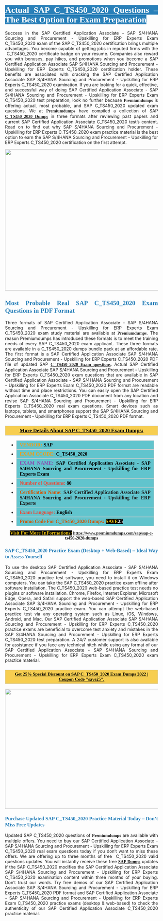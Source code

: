 <h1 style="text-align: justify;"><span style="color:#ffffff;"><span style="font-family:Georgia,serif;"><strong><span style="background-color:#2980b9;">Actual SAP C_TS450_2020 Questions – The Best Option for Exam Preparation</span></strong></span></span></h1>

<p style="text-align: justify;">Success in the SAP Certified Application Associate - SAP S/4HANA Sourcing and Procurement - Upskilling for ERP Experts Exam C_TS450_2020 exam of the SAP C_TS450_2020 certification brings multiple advantages. You become capable of getting jobs in reputed firms with the  C_TS450_2020 certificate badge on your resume. Companies also reward you with bonuses, pay hikes, and promotions when you become a SAP Certified Application Associate SAP S/4HANA Sourcing and Procurement - Upskilling for ERP Experts C_TS450_2020 certification holder. These benefits are associated with cracking the SAP Certified Application Associate SAP S/4HANA Sourcing and Procurement - Upskilling for ERP Experts C_TS450_2020 examination. If you are looking for a quick, effective, and successful way of doing SAP Certified Application Associate - SAP S/4HANA Sourcing and Procurement - Upskilling for ERP Experts Exam C_TS450_2020 test preparation, look no further because <span style="font-family:Georgia,serif;"><strong>Premiumdumps</strong></span> is offering actual, most probable, and SAP C_TS450_2020 updated exam questions. We at <span style="font-family:Georgia,serif;"><strong>Premiumdumps</strong></span> have compiled a collection of SAP <span style="font-family:Georgia,serif;"><strong><a href="https://www.premiumdumps.com/sap/sap-c-ts450-2020-dumps">C_TS450_2020 Dumps</a></strong></span> in three formats after reviewing past papers and current SAP Certified Application Associate C_TS450_2020 test’s content. Read on to find out why SAP S/4HANA Sourcing and Procurement - Upskilling for ERP Experts C_TS450_2020 exam practice material is the best option to earn the SAP S/4HANA Sourcing and Procurement - Upskilling for ERP Experts C_TS450_2020 certification on the first attempt.</p>

<p style="text-align: center;"><a href="https://www.premiumdumps.com/sap/sap-c-ts450-2020-dumps"><img alt="" src="https://i.imgur.com/P39uA2n.jpeg" style="width: 700px; height: 465px;" /></a></p>

<h2 style="text-align: justify;"><span style="color:#2980b9;"><span style="font-family:Georgia,serif;"><strong>Most Probable Real SAP C_TS450_2020 Exam Questions in PDF Format</strong></span></span></h2>

<p style="text-align: justify;">Three formats of SAP Certified Application Associate - SAP S/4HANA Sourcing and Procurement - Upskilling for ERP Experts Exam C_TS450_2020 exam study material are available at <span style="font-family:Georgia,serif;"><strong>Premiumdumps</strong></span>. The reason Premiumdumps has introduced these formats is to meet the training needs of every SAP C_TS450_2020 exam applicant. These three formats are available in a C_TS450_2020 dumps bundle pack at an affordable rate. The first format is a SAP Certified Application Associate SAP S/4HANA Sourcing and Procurement - Upskilling for ERP Experts C_TS450_2020 PDF file of updated SAP <span style="font-family:Georgia,serif;"><strong><a href="https://www.premiumdumps.com/sap/sap-c-ts450-2020-dumps">C_TS450_2020 Exam questions</a></strong></span>. Actual SAP Certified Application Associate SAP S/4HANA Sourcing and Procurement - Upskilling for ERP Experts C_TS450_2020 exam questions that are available in SAP Certified Application Associate - SAP S/4HANA Sourcing and Procurement - Upskilling for ERP Experts Exam C_TS450_2020 PDF format are readable without time and place restrictions. You can easily open the SAP Certified Application Associate C_TS450_2020 PDF document from any location and revise SAP S/4HANA Sourcing and Procurement - Upskilling for ERP Experts C_TS450_2020 real exam questions. Smart devices such as laptops, tablets, and smartphones support the SAP S/4HANA Sourcing and Procurement - Upskilling for ERP Experts C_TS450_2020 PDF format.</p>

<h3 style="background: #f7ce50; border: 1px solid rgb(204, 204, 204); padding: 5px 10px; text-align: center;"><span style="font-family:Georgia,serif;"><u><u><span style="color:#000000;"><span style="font-size:11pt"><span style="line-height:normal"><b><span style="font-size:13.0pt"><span cambria="">More Details About SAP C_TS450_2020 Exam Dumps:</span></span></b></span></span></span></u></u></span></h3>

<ul>
	<li style="margin:0cm 10pt">
	<div style="background:#61c4cd; border: 1px solid rgb(204, 204, 204); padding: 5px 10px; text-align: justify;"><span style="font-family:Georgia,serif;"><span style="font-size:11pt"><span style="line-height:normal"><b><span style="font-size:12.0pt"><span new="" roman="" times=""><span style="color:#f39c12;">VENDOR:</span> <span style="color:#000000;">SAP</span></span></span></b></span></span></span></div>
	</li>
	<li style="margin:0cm 10pt">
	<div style="background: #61c4cd; border: 1px solid rgb(204, 204, 204); padding: 5px 10px; text-align: justify;"><span style="font-family:Georgia,serif;"><span style="font-size:11pt"><span style="line-height:normal"><b><span style="font-size:12.0pt"><span new="" roman="" times=""><span style="color:#f39c12;">EXAM CCODE:</span> <span style="color:#000000;">C_TS450_2020</span></span></span></b></span></span></span></div>
	</li>
	<li style="margin:0cm 10pt">
	<div style="background: #61c4cd; border: 1px solid rgb(204, 204, 204); padding: 5px 10px; text-align: justify;"><span style="font-family:Georgia,serif;"><span style="font-size:11pt"><span style="line-height:normal"><b><span style="font-size:12.0pt"><span new="" roman="" times=""><span style="color:#8e44ad;">EXAM NAME:</span> <span style="color:#000000;">SAP Certified Application Associate - SAP S/4HANA Sourcing and Procurement - Upskilling for ERP Experts Exam</span></span></span></b></span></span></span></div>
	</li>
	<li style="margin:0cm 10pt">
	<div style="background: #61c4cd; border: 1px solid rgb(204, 204, 204); padding: 5px 10px;"><span style="font-family:Georgia,serif;"><span style="font-size:11pt"><span style="line-height:normal"><b><span style="font-size:12.0pt"><span new="" roman="" times=""><span style="color:#e74c3c;">Number of Questions:</span><span style="color:#000000;"><span style="color:#f1c40f;"> </span>80</span></span></span></b></span></span></span></div>
	</li>
	<li style="margin:0cm 10pt">
	<div style="background: #61c4cd; border: 1px solid rgb(204, 204, 204); padding: 5px 10px; text-align: justify;"><span style="font-family:Georgia,serif;"><span style="font-size:11pt"><span style="line-height:normal"><b><span style="font-size:12.0pt"><span new="" roman="" times=""><span style="color:#d35400;">Certification Name:</span> SAP Certified Application Associate SAP S/4HANA Sourcing and Procurement - Upskilling for ERP Experts</span></span></b></span></span></span></div>
	</li>
	<li style="margin:0cm 10pt">
	<div style="background: #61c4cd; border: 1px solid rgb(204, 204, 204); padding: 5px 10px; text-align: justify;"><span style="font-family:Georgia,serif;"><span style="font-size:11pt"><span style="line-height:normal"><b><span style="font-size:12.0pt"><span new="" roman="" times=""><span style="color:#e74c3c;">Exam Language:</span> <span style="color:#000000;">English</span></span></span></b></span></span></span></div>
	</li>
	<li style="margin:0cm 10pt">
	<div style="background: #61c4cd; border: 1px solid rgb(204, 204, 204); padding: 5px 10px;"><span style="font-family:Georgia,serif;"><span style="font-size:11pt"><span style="line-height:normal"><b><span style="font-size:12.0pt"><span new="" roman="" times=""><span style="color:#d35400;">Promo Code For C_TS450_2020 Dumps:</span><span style="color:#f1c40f;"> <span style="background-color:#000000;">SAVE</span></span><span style="color:#ffffff;"><span style="background-color:#000000;">25</span></span></span></span></b></span></span></span></div>
	</li>
</ul>

<p style="text-align: center;"><span style="font-family:Georgia,serif;"><strong><span style="font-size:16px;"><span style="color:#f1c40f;"><span style="background-color:#000000;">Visit For More InFormations:</span></span></span> <a href="https://www.premiumdumps.com/sap/sap-c-ts450-2020-dumps">https://www.premiumdumps.com/sap/sap-c-ts450-2020-dumps</a></strong></span></p>

<h3 style="text-align: justify;"><span style="color:#2980b9;"><span style="font-family:Georgia,serif;"><strong><strong><strong>SAP C_TS450_2020 Practice Exam (Desktop + Web-Based) – Ideal Way to Assess Yourself</strong></strong></strong></span></span></h3>

<p style="text-align: justify;">To use the desktop SAP Certified Application Associate - SAP S/4HANA Sourcing and Procurement - Upskilling for ERP Experts Exam C_TS450_2020 practice test software, you need to install it on Windows computers. You can take the SAP C_TS450_2020 practice exam offline after software installation. The C_TS450_2020 web-based practice test needs no plugins or software installation. Chrome, Firefox, Internet Explorer, Microsoft Edge, Opera, and Safari support the web-based SAP Certified Application Associate SAP S/4HANA Sourcing and Procurement - Upskilling for ERP Experts C_TS450_2020 practice exam. You can attempt the web-based practice test via any operating system such as Linux, iOS, Windows, Android, and Mac. Our SAP Certified Application Associate SAP S/4HANA Sourcing and Procurement - Upskilling for ERP Experts C_TS450_2020 practice exams are beneficial to overcome test anxiety and mistakes in the SAP S/4HANA Sourcing and Procurement - Upskilling for ERP Experts C_TS450_2020 test preparation. A 24/7 customer support is also available for assistance if you face any technical hitch while using any format of our SAP Certified Application Associate - SAP S/4HANA Sourcing and Procurement - Upskilling for ERP Experts Exam C_TS450_2020 exam practice material.</p>

<h3 style="background: rgb(247, 206, 80); border: 1px solid rgb(204, 204, 204); padding: 5px 10px; text-align: center;"><span style="font-family:Georgia,serif;"><u><span style="color:#000000;"><span style="font-size:11pt;"><span style="line-height:normal;"><b><span cambria="">Get 25% Special Discount on SAP C_TS450_2020 Exam Dumps 2022 | Coupon Code "save25".</span></b></span></span></span></u></span></h3>

<p style="text-align: center;"><strong><strong><a href="https://www.premiumdumps.com/sap/sap-c-ts450-2020-dumps"><img alt="" src="https://i.imgur.com/IafrsaO.jpg" style="width: 700px; height: 394px;" /></a></strong></strong></p>

<h3 style="text-align: justify;"><strong><span style="color:#2980b9;"><span style="font-family:Georgia,serif;"><strong><strong><strong>Purchase Updated SAP C_TS450_2020 Practice Material Today – Don’t Miss Free Updates</strong></strong></strong></span></span></strong></h3>

<p style="text-align: justify;">Updated SAP C_TS450_2020 questions of <span style="font-family:Georgia,serif;"><strong>Premiumdumps</strong></span> are available with multiple offers. You need to buy our SAP Certified Application Associate - SAP S/4HANA Sourcing and Procurement - Upskilling for ERP Experts Exam C_TS450_2020 real exam questions today if you don’t want to miss these offers. We are offering up to three months of free  C_TS450_2020 valid questions updates. You will instantly receive these free <span style="font-family:Georgia,serif;"><strong><a href="https://www.premiumdumps.com/sap-exam-dumps">SAP Dumps</a></strong></span> updates if the SAP C_TS450_2020 modifies the SAP Certified Application Associate SAP S/4HANA Sourcing and Procurement - Upskilling for ERP Experts C_TS450_2020 examination content within three months of your buying. Don’t trust our words. Try free demos of our SAP Certified Application Associate SAP S/4HANA Sourcing and Procurement - Upskilling for ERP Experts C_TS450_2020 PDF format and SAP Certified Application Associate - SAP S/4HANA Sourcing and Procurement - Upskilling for ERP Experts Exam C_TS450_2020 practice exams (desktop & web-based) to check the authenticity of our SAP Certified Application Associate C_TS450_2020 practice material.</p>
